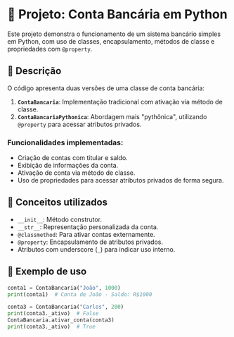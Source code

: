 
# 🏦 Projeto: Conta Bancária em Python

Este projeto demonstra o funcionamento de um sistema bancário simples em Python, com uso de classes, encapsulamento, métodos de classe e propriedades com `@property`.

## 📄 Descrição

O código apresenta duas versões de uma classe de conta bancária:

1. **`ContaBancaria`**: Implementação tradicional com ativação via método de classe.
2. **`ContaBancariaPythonica`**: Abordagem mais "pythônica", utilizando `@property` para acessar atributos privados.

### Funcionalidades implementadas:

- Criação de contas com titular e saldo.
- Exibição de informações da conta.
- Ativação de conta via método de classe.
- Uso de propriedades para acessar atributos privados de forma segura.

## 🧠 Conceitos utilizados

- `__init__`: Método construtor.
- `__str__`: Representação personalizada da conta.
- `@classmethod`: Para ativar contas externamente.
- `@property`: Encapsulamento de atributos privados.
- Atributos com underscore (`_`) para indicar uso interno.

## 📌 Exemplo de uso

```python
conta1 = ContaBancaria("João", 1000)
print(conta1)  # Conta de João - Saldo: R$1000

conta3 = ContaBancaria("Carlos", 200)
print(conta3._ativo)  # False
ContaBancaria.ativar_conta(conta3)
print(conta3._ativo)  # True

